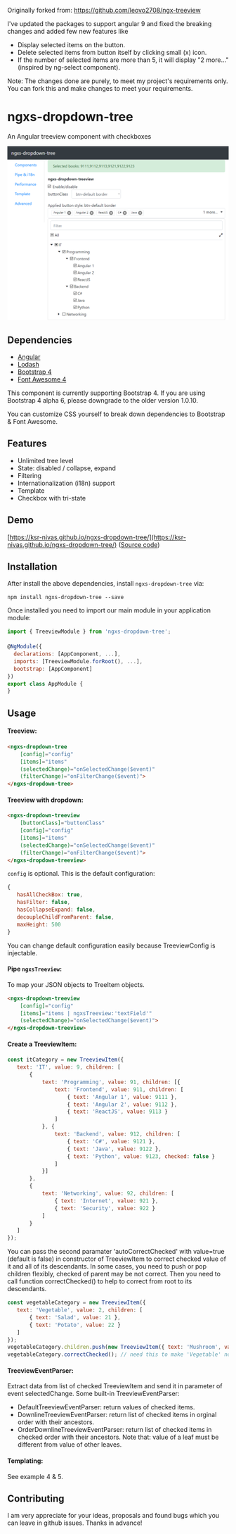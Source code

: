Originally forked from: https://github.com/leovo2708/ngx-treeview

I've updated the packages to support angular 9 and fixed the breaking changes and added few new features like

* Display selected items on the button.
* Delete selected items from button itself by clicking small (x) icon.
* If the number of selected items are more than 5, it will display "2 more..." (inspired by ng-select component).

Note: The changes done are purely, to meet my project's requirements only. You can fork this and make changes to meet your requirements.

# ngxs-dropdown-tree

An Angular treeview component with checkboxes

![alt text](https://github.com/ksr-nivas/ngxs-dropdown-tree/blob/master/src/assets/demo.png)

## Dependencies

* [Angular](https://angular.io)
* [Lodash](https://lodash.com)
* [Bootstrap 4](https://getbootstrap.com)
* [Font Awesome 4](http://fontawesome.io)

This component is currently supporting Bootstrap 4. If you are using Bootstrap 4 alpha 6, please downgrade to the older version 1.0.10.

You can customize CSS yourself to break down dependencies to Bootstrap & Font Awesome.

## Features

* Unlimited tree level
* State: disabled / collapse, expand
* Filtering
* Internationalization (i18n) support
* Template
* Checkbox with tri-state

## Demo

[https://ksr-nivas.github.io/ngxs-dropdown-tree/](https://ksr-nivas.github.io/ngxs-dropdown-tree/)
([Source code](https://github.com/ksr-nivas/ngxs-dropdown-tree/tree/master/src/demo))

## Installation

After install the above dependencies, install `ngxs-dropdown-tree` via:
```shell
npm install ngxs-dropdown-tree --save
```
Once installed you need to import our main module in your application module:
```js
import { TreeviewModule } from 'ngxs-dropdown-tree';

@NgModule({
  declarations: [AppComponent, ...],
  imports: [TreeviewModule.forRoot(), ...],  
  bootstrap: [AppComponent]
})
export class AppModule {
}
```

## Usage

#### Treeview:
```html
<ngxs-dropdown-tree
    [config]="config"
    [items]="items"
    (selectedChange)="onSelectedChange($event)"
    (filterChange)="onFilterChange($event)">
</ngxs-dropdown-tree>
```

#### Treeview with dropdown:
```html
<ngxs-dropdown-treeview
    [buttonClass]="buttonClass"
    [config]="config"
    [items]="items"
    (selectedChange)="onSelectedChange($event)"
    (filterChange)="onFilterChange($event)">
</ngxs-dropdown-treeview>
```

 `config` is optional. This is the default configuration:
 ```js
 {
    hasAllCheckBox: true,
    hasFilter: false,
    hasCollapseExpand: false,
    decoupleChildFromParent: false,
    maxHeight: 500
}
```
You can change default configuration easily because TreeviewConfig is injectable.

#### Pipe `ngxsTreeview`:
To map your JSON objects to TreeItem objects.
```html
<ngxs-dropdown-treeview
    [config]="config"
    [items]="items | ngxsTreeview:'textField'"
    (selectedChange)="onSelectedChange($event)">
</ngxs-dropdown-treeview>
```

#### Create a TreeviewItem:
 ```js
 const itCategory = new TreeviewItem({
    text: 'IT', value: 9, children: [
        {
            text: 'Programming', value: 91, children: [{
                text: 'Frontend', value: 911, children: [
                    { text: 'Angular 1', value: 9111 },
                    { text: 'Angular 2', value: 9112 },
                    { text: 'ReactJS', value: 9113 }
                ]
            }, {
                text: 'Backend', value: 912, children: [
                    { text: 'C#', value: 9121 },
                    { text: 'Java', value: 9122 },
                    { text: 'Python', value: 9123, checked: false }
                ]
            }]
        },
        {
            text: 'Networking', value: 92, children: [
                { text: 'Internet', value: 921 },
                { text: 'Security', value: 922 }
            ]
        }
    ]
});
```

You can pass the second paramater 'autoCorrectChecked' with value=true (default is false) in constructor of TreeviewItem to correct checked value of it and all of its descendants. In some cases, you need to push or pop children flexibly, checked of parent may be not correct. Then you need to call function correctChecked() to help to correct from root to its descendants.
 ```js
const vegetableCategory = new TreeviewItem({
    text: 'Vegetable', value: 2, children: [
        { text: 'Salad', value: 21 },
        { text: 'Potato', value: 22 }
    ]
});
vegetableCategory.children.push(new TreeviewItem({ text: 'Mushroom', value: 23, checked: false }));
vegetableCategory.correctChecked(); // need this to make 'Vegetable' node to change checked value from true to false
 ```

#### TreeviewEventParser:
Extract data from list of checked TreeviewItem and send it in parameter of event selectedChange. Some built-in TreeviewEventParser:
* DefaultTreeviewEventParser: return values of checked items.
* DownlineTreeviewEventParser: return list of checked items in orginal order with their ancestors.
* OrderDownlineTreeviewEventParser: return list of checked items in checked order with their ancestors. Note that: value of a leaf must be different from value of other leaves.

#### Templating:
See example 4 & 5.

## Contributing

I am very appreciate for your ideas, proposals and found bugs which you can leave in github issues. Thanks in advance!
